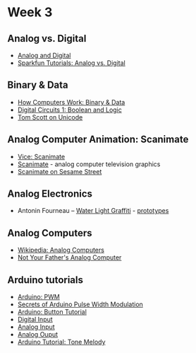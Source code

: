 # Week 3

## Analog vs. Digital

* [Analog and Digital](https://www.youtube.com/watch?v=WxJKXGugfh8)
* [Sparkfun Tutorials: Analog vs. Digital](https://learn.sparkfun.com/tutorials/analog-vs-digital)


## Binary & Data
* [How Computers Work: Binary & Data](https://www.youtube.com/watch?v=USCBCmwMCDA)
* [Digital Circuits 1: Boolean and Logic](https://learn.adafruit.com/binary-boolean-and-logic)
* [Tom Scott on Unicode](https://www.youtube.com/watch?v=MijmeoH9LT4)

## Analog Computer Animation: Scanimate
* [Vice: Scanimate](https://www.youtube.com/watch?v=0wxc3mKqKTk)
* [Scanimate](https://www.youtube.com/watch?v=Q-_sNFZ4Cao) - analog computer television graphics
* [Scanimate on Sesame Street](https://www.youtube.com/watch?v=-9fn2tBnh9I)


## Analog Electronics
* Antonin Fourneau – [Water Light Graffiti](https://vimeo.com/80781439) - [prototypes](https://www.youtube.com/watch?v=Ch-gYF1v3ls)


## Analog Computers
* [Wikipedia: Analog Computers](https://en.wikipedia.org/wiki/Analog_computer) 
* [Not Your Father's Analog Computer](https://spectrum.ieee.org/computing/hardware/not-your-fathers-analog-computer)


## Arduino tutorials

* [Arduino: PWM](https://www.arduino.cc/en/Tutorial/PWM)
* [Secrets of Arduino Pulse Width Modulation](https://www.arduino.cc/en/Tutorial/SecretsOfArduinoPWM) 
* [Arduino: Button Tutorial](https://www.arduino.cc/en/Tutorial/Button)
* [Digital Input](https://vimeo.com/album/2801639/video/86548673)
* [Analog Input](https://vimeo.com/album/2801639/video/86551311)
* [Analog Ouput](https://vimeo.com/album/2801639/video/93554355)
* [Arduino Tutorial: Tone Melody](https://www.arduino.cc/en/Tutorial/ToneMelody?from=Tutorial.Tone)
